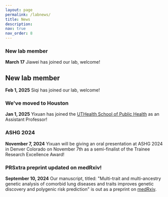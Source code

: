 ```yaml
---
layout: page
permalink: /labnews/
title: News
description: 
nav: true
nav_order: 8
---
```

### New lab member
**March 17** Jiawei has joined our lab, welcome!

## New lab member
**Feb 1, 2025** Siqi has joined our lab, welcome!

### We've moved to Houston
**Jan 1, 2025** Yixuan has joined the [UTHealth School of Public Health](https://sph.uth.edu/campuses/houston) as an Assistant Professor! 

### ASHG 2024
**November 7, 2024** Yixuan will be giving an oral presentation at ASHG 2024 in Denver Colorado on November 7th as a semi-finalist of the Trainee Research Excellence Award!

### PRSxtra preprint updated on medRxiv!
**September 10, 2024** Our manuscript, titled: "Multi-trait and multi-ancestry genetic analysis of comorbid lung diseases and traits improves genetic discovery and polygenic risk prediction" is out as a preprint on [medRxiv](https://www.medrxiv.org/content/10.1101/2024.08.25.24312558v2).


